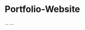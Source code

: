 # Portfolio-Website

<!-- Portfolio Website Main Page -->
<!DOCTYPE html>
<html lang="en">
<head>
  <meta charset="UTF-8" />
  <title>Dhivesh RJ | Portfolio</title>
  ...
</head>
<body>
  ...
</body>
</html>
